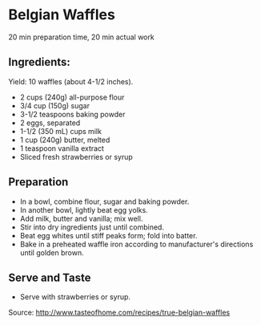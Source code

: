 Belgian Waffles
===============

20 min preparation time, 20 min actual work

Ingredients:
------------
Yield: 10 waffles (about 4-1/2 inches).

* 2 cups (240g) all-purpose flour
* 3/4 cup (150g) sugar
* 3-1/2 teaspoons baking powder
* 2 eggs, separated 
* 1-1/2 (350 mL) cups milk
* 1 cup (240g) butter, melted
* 1 teaspoon vanilla extract
* Sliced fresh strawberries or syrup

Preparation
-----------
* In a bowl, combine flour, sugar and baking powder.
* In another bowl, lightly beat egg yolks. 
* Add milk, butter and vanilla; mix well. 
* Stir into dry ingredients just until combined. 
* Beat egg whites until stiff peaks form; fold into batter.
* Bake in a preheated waffle iron according to manufacturer's directions until golden brown. 


Serve and Taste
---------------
* Serve with strawberries or syrup.

Source:
http://www.tasteofhome.com/recipes/true-belgian-waffles
